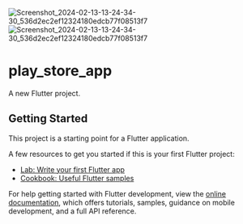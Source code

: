 ![Screenshot_2024-02-13-13-24-34-30_536d2ec2ef12324180edcb77f08513f7](https://github.com/Chintankakadiya/play_store_app/assets/113521609/c339e2e4-4a83-4085-b16d-5e408c3412c8)
![Screenshot_2024-02-13-13-24-34-30_536d2ec2ef12324180edcb77f08513f7](https://github.com/Chintankakadiya/play_store_app/assets/113521609/dff13969-cdcc-406a-a860-18fc011663f5)
# play_store_app

A new Flutter project.

## Getting Started

This project is a starting point for a Flutter application.

A few resources to get you started if this is your first Flutter project:

- [Lab: Write your first Flutter app](https://docs.flutter.dev/get-started/codelab)
- [Cookbook: Useful Flutter samples](https://docs.flutter.dev/cookbook)

For help getting started with Flutter development, view the
[online documentation](https://docs.flutter.dev/), which offers tutorials,
samples, guidance on mobile development, and a full API reference.
